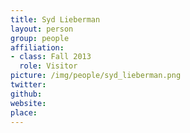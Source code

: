 ```yaml
---
title: Syd Lieberman
layout: person
group: people
affiliation:
- class: Fall 2013
  role: Visitor
picture: /img/people/syd_lieberman.png
twitter:
github:
website:
place:
---
```

